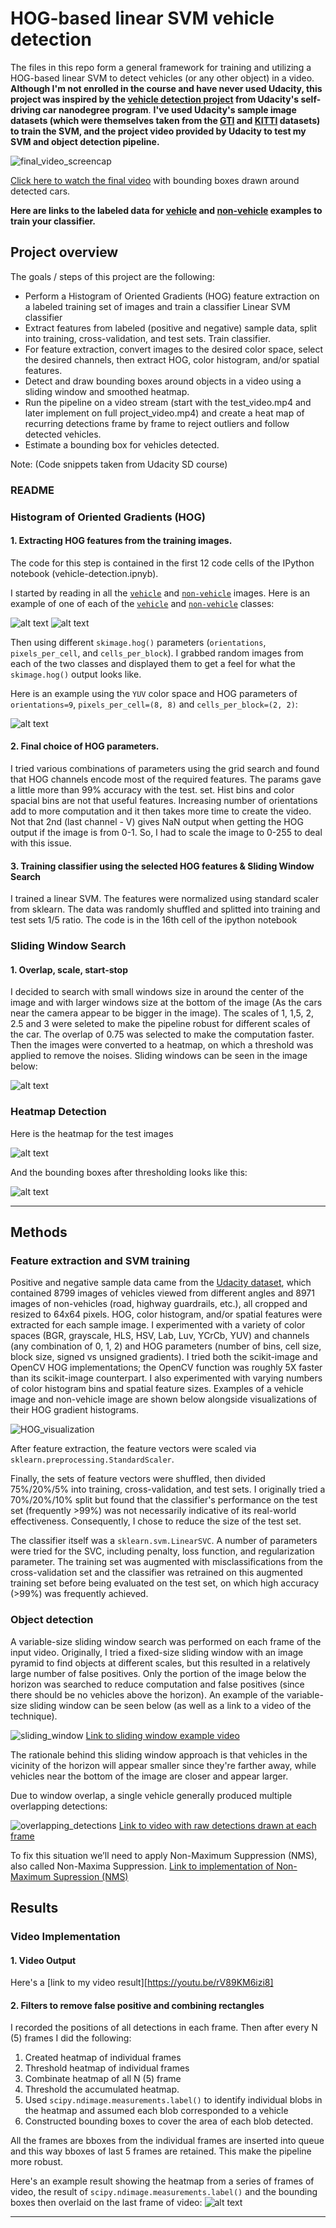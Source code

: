 # HOG-based linear SVM vehicle detection

The files in this repo form a general framework for training and utilizing a HOG-based linear SVM to detect vehicles (or any other object) in a video. **Although I'm not enrolled in the course and have never used Udacity, this project was inspired by the [vehicle detection project](https://github.com/udacity/CarND-Vehicle-Detection) from Udacity's self-driving car nanodegree program**. 
**I've used Udacity's sample image datasets (which were themselves taken from the [GTI](http://www.gti.ssr.upm.es/data/Vehicle_database.html) and [KITTI](http://www.cvlibs.net/datasets/kitti/eval_tracking.php) datasets) to train the SVM, and the project video provided by Udacity to test my SVM and object detection pipeline.**

![final_video_screencap](https://github.com/vaibhavhariaramani/hog--svm-vehicle-detector-and-Object-Detection/blob/master/images/final_bounding_boxes.png)

[Click here to watch the final video](https://youtu.be/rV89KM6izi8) with bounding boxes drawn around detected cars.

**﻿Here are links to the labeled data for [vehicle](https://s3.amazonaws.com/udacity-sdc/Vehicle_Tracking/vehicles.zip) and [non-vehicle](https://s3.amazonaws.com/udacity-sdc/Vehicle_Tracking/non-vehicles.zip) examples to train your classifier.**

## Project overview
The goals / steps of this project are the following:

* Perform a Histogram of Oriented Gradients (HOG) feature extraction on a labeled training set of images and train a classifier Linear SVM classifier
* Extract features from labeled (positive and negative) sample data, split into training, cross-validation, and test sets. Train classifier.
* For feature extraction, convert images to the desired color space, select the desired channels, then extract HOG, color histogram, and/or spatial features.
* Detect and draw bounding boxes around objects in a video using a sliding window and smoothed heatmap.
* Run the pipeline on a video stream (start with the test_video.mp4 and later implement on full project_video.mp4) and create a heat map of recurring detections frame by frame to reject outliers and follow detected vehicles.
* Estimate a bounding box for vehicles detected.

Note: (Code snippets taken from Udacity SD course)

[//]: # (Image References)
[image1]: ./results/output_images/car_not_car.png
[image2]: ./results/output_images/HOG_example.png
[image3]: ./results/output_images/sliding_windows.png
[image5]: ./results/output_images/bboxes_and_heat.png
[image7]: ./results/output_images/output_bboxes.png
[image8]: ./results/output_images/video_frame.png
[image9]: ./results/output_images/colorspace_yuv.png
[image10]: ./results/output_images/not_car.png
[video1]: ./results/output_videos/project_video.mp4


### README

### Histogram of Oriented Gradients (HOG)

#### 1. Extracting HOG features from the training images.

The code for this step is contained in the first 12 code cells of the IPython notebook (vehicle-detection.ipnyb). 

I started by reading in all the [`vehicle`](https://s3.amazonaws.com/udacity-sdc/Vehicle_Tracking/vehicles.zip) and [`non-vehicle`](https://s3.amazonaws.com/udacity-sdc/Vehicle_Tracking/non-vehicles.zip) images.  Here is an example of one of each of the [`vehicle`](https://s3.amazonaws.com/udacity-sdc/Vehicle_Tracking/vehicles.zip) and [`non-vehicle`](https://s3.amazonaws.com/udacity-sdc/Vehicle_Tracking/non-vehicles.zip) classes:

![alt text][image1]
![alt text][image10]

Then using different `skimage.hog()` parameters (`orientations`, `pixels_per_cell`, and `cells_per_block`).  I grabbed random images from each of the two classes and displayed them to get a feel for what the `skimage.hog()` output looks like.

Here is an example using the `YUV` color space and HOG parameters of `orientations=9`, `pixels_per_cell=(8, 8)` and `cells_per_block=(2, 2)`:

![alt text][image2]

#### 2. Final choice of HOG parameters.

I tried various combinations of parameters using the grid search and found that HOG channels encode most of the required features. The params gave a little more than 99% accuracy with the test. set. 
Hist bins and color spacial bins are not that useful features. Increasing number of orientations add to more computation and it then takes more time to create the video. 
Not that 2nd (last channel - V) gives NaN output when getting the HOG output if the image is from 0-1. So, I had to scale the image to 0-255 to deal with this issue.

#### 3. Training classifier using the selected HOG features & Sliding Window Search

I trained a linear SVM. The features were normalized using standard scaler from sklearn. The data was randomly shuffled and splitted into training and test sets 1/5 ratio. The code is in the 16th cell of the ipython notebook

### Sliding Window Search

#### 1. Overlap, scale, start-stop

I decided to search with small windows size in around the center of the image and with larger windows size at the bottom of the image (As the cars near the camera appear to be bigger in the image). The scales of 1, 1,5, 2, 2.5 and 3 were seleted to make the pipeline robust for different scales of the car. The overlap of 0.75 was selected to make the computation faster. Then the images were converted to a heatmap, on which a threshold was applied to remove the noises. Sliding windows can be seen in the image below:

![alt text][image3]

### Heatmap Detection
Here is the heatmap for the test images

![alt text][image5]

And the bounding boxes after thresholding looks like this:

![alt text][image7]

---
## Methods

### Feature extraction and SVM training

Positive and negative sample data came from the [Udacity dataset](https://github.com/udacity/CarND-Vehicle-Detection), which contained 8799 images of vehicles viewed from different angles and 8971 images of non-vehicles (road, highway guardrails, etc.), all cropped and resized to 64x64 pixels. HOG, color histogram, and/or spatial features were extracted for each sample image. I experimented with a variety of color spaces (BGR, grayscale, HLS, HSV, Lab, Luv, YCrCb, YUV) and channels (any combination of 0, 1, 2) and HOG parameters (number of bins, cell size, block size, signed vs unsigned gradients). I tried both the scikit-image and OpenCV HOG implementations; the OpenCV function was roughly 5X faster than its scikit-image counterpart. I also experimented with varying numbers of color histogram bins and spatial feature sizes. Examples of a vehicle image and non-vehicle image are shown below alongside visualizations of their HOG gradient histograms.

![HOG_visualization](https://github.com/vaibhavhariaramani/hog--svm-vehicle-detector-and-Object-Detection/blob/master/images/hog_visualization.png)

After feature extraction, the feature vectors were scaled via `sklearn.preprocessing.StandardScaler`.

Finally, the sets of feature vectors were shuffled, then divided 75%/20%/5% into training, cross-validation, and test sets. I originally tried a 70%/20%/10% split but found that the classifier's performance on the test set (frequently >99%) was not necessarily indicative of its real-world effectiveness. Consequently, I chose to reduce the size of the test set.

The classifier itself was a `sklearn.svm.LinearSVC`. A number of parameters were tried for the SVC, including penalty, loss function, and regularization parameter. The training set was augmented with misclassifications from the cross-validation set and the classifier was retrained on this augmented training set before being evaluated on the test set, on which high accuracy (>99%) was frequently achieved.

### Object detection

A variable-size sliding window search was performed on each frame of the input video. Originally, I tried a fixed-size sliding window with an image pyramid to find objects at different scales, but this resulted in a relatively large number of false positives. Only the portion of the image below the horizon was searched to reduce computation and false positives (since there should be no vehicles above the horizon). An example of the variable-size sliding window can be seen below (as well as a link to a video of the technique).

![sliding_window](https://github.com/vaibhavhariaramani/hog--svm-vehicle-detector-and-Object-Detection/blob/master/images/sliding_window_example.png)
[Link to sliding window example video](https://youtu.be/9s7dUlmLVk4)

The rationale behind this sliding window approach is that vehicles in the vicinity of the horizon will appear smaller since they're farther away, while vehicles near the bottom of the image are closer and appear larger.

Due to window overlap, a single vehicle generally produced multiple overlapping detections:

![overlapping_detections](https://github.com/vaibhavhariaramani/hog--svm-vehicle-detector-and-Object-Detection/blob/master/images/sliding_window_detections.png)
[Link to video with raw detections drawn at each frame](https://youtu.be/RN2YW8y0qzY)

To fix this situation we’ll need to apply Non-Maximum Suppression (NMS), also called Non-Maxima Suppression.
[Link to implementation of Non-Maximum Supression (NMS) ](https://youtu.be/TfX6jtuPL0I)

## Results
### Video Implementation

#### 1. Video Output
Here's a [link to my video result][https://youtu.be/rV89KM6izi8]


#### 2. Filters to remove false positive and combining rectangles

I recorded the positions of all detections in each frame. Then after every N (5) frames I did the following: 
1. Created heatmap of individual frames
2. Threshold heatmap of individual frames
3. Combinate heatmap of all N (5) frame
4. Threshold the accumulated heatmap. 
5. Used `scipy.ndimage.measurements.label()` to identify individual blobs in the heatmap and assumed each blob corresponded to a vehicle
6. Constructed bounding boxes to cover the area of each blob detected. 

All the frames are bboxes from the individual frames are inserted into queue and this way bboxes of last 5 frames are retained. This make the pipeline more robust. 

Here's an example result showing the heatmap from a series of frames of video, the result of `scipy.ndimage.measurements.label()` and the bounding boxes then overlaid on the last frame of video:
![alt text][image8]

---
